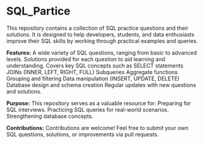 # SQL_Partice

This repository contains a collection of SQL practice questions and their solutions. It is designed to help developers, students, and data enthusiasts improve their SQL skills by working through practical examples and queries.

**Features:**
    A wide variety of SQL questions, ranging from basic to advanced levels.
    Solutions provided for each question to aid learning and understanding.
    Covers key SQL concepts such as 
      SELECT statements 
      JOINs (INNER, LEFT, RIGHT, FULL) 
      Subqueries
      Aggregate functions
      Grouping and filtering
      Data manipulation (INSERT, UPDATE, DELETE)
      Database design and schema creation
  Regular updates with new questions and solutions.
  
**Purpose:**
This repository serves as a valuable resource for:
    Preparing for SQL interviews.
    Practicing SQL queries for real-world scenarios.
    Strengthening database concepts.
    
**Contributions:**
Contributions are welcome! Feel free to submit your own SQL questions, solutions, or improvements via pull requests.

